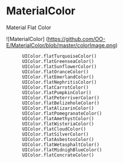 # MaterialColor
Material Flat Color

![MaterialColor] (https://github.com/OO-E/MaterialColor/blob/master/colorImage.png)




          UIColor.flatTurquoiseColor()
          UIColor.flatGreenseaColor()
          UIColor.flatSunflowerColor()
          UIColor.flatOranceColor()
          UIColor.flatEmerlandColor()
          UIColor.flatNephritisColor()
          UIColor.flatCarrotColor()
          UIColor.flatPumpkinColor()
          UIColor.flatPeterriverColor()
          UIColor.flatBelizeholeColor()
          UIColor.flatAlizarinColor()
          UIColor.flatPomegranateColor()
          UIColor.flatAmethystColor()
          UIColor.flatWisteriaColor()
          UIColor.flatCloudColor()
          UIColor.flatSilverColor()
          UIColor.flatAsbestosColor()
          UIColor.flatWetasphaltColor()
          UIColor.flatMidnighBlueColor()
          UIColor.flatConcrateColor()
          
          


          
          
